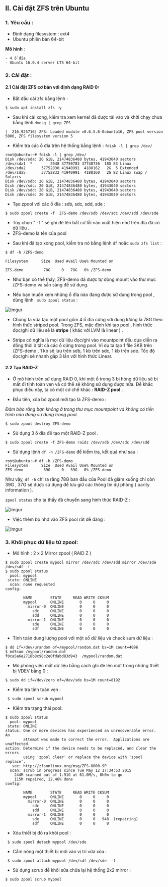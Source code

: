 ## II. Cài đặt ZFS trên Ubuntu

### 1. Yêu cầu :

- Định dạng filesystem : ext4
- Ubuntu phiên bản 64-bit

**Mô hình** :

	- 4 ổ đĩa
	- Ubuntu 16.0.4 server LTS 64-bit

### 2. Cài đặt :

#### 2.1 Cài đặt ZFS cơ bản với định dạng RAID 0:


- Bắt đầu cài zfs bằng lệnh :

`
$ sudo apt install zfs -y
`

- Sau khi cài xong, kiểm tra xem kernel đã được tải vào và khởi chạy chưa bằng lệnh  `dmesg | grep ZFS`

```
[  216.925716] ZFS: Loaded module v0.6.5.6-0ubuntu16, ZFS pool version 5000, ZFS filesystem version 5

```

- Kiểm tra các ổ đĩa trên hệ thống bằng lệnh : `fdisk -l | grep /dev/`

```
root@ubuntu:~# fdisk -l | grep /dev/
Disk /dev/sda: 20 GiB, 21474836480 bytes, 41943040 sectors
/dev/sda1  *        2048 37750783 37748736  18G 83 Linux
/dev/sda2       37752830 41940991  4188162   2G  5 Extended
/dev/sda5       37752832 41940991  4188160   2G 82 Linux swap / Solaris
Disk /dev/sdb: 20 GiB, 21474836480 bytes, 41943040 sectors
Disk /dev/sdc: 20 GiB, 21474836480 bytes, 41943040 sectors
Disk /dev/sdd: 20 GiB, 21474836480 bytes, 41943040 sectors
Disk /dev/sde: 20 GiB, 21474836480 bytes, 41943040 sectors

```

- Tạo zpool với các ổ đĩa : sdb, sdc, sdd, sde :

`
$ sudo zpool create -f  ZFS-demo /dev/sdb /dev/sdc /dev/sdd /dev/sde
`

+ Tùy chọn " -f " sẽ ghi đè lên bất cứ lỗi nào xuất hiện như trên đĩa đã có dữ liệu ..
+ ZFS-demo là tên của pool

- Sau khi đã tạo xong pool, kiểm tra nó bằng lệnh `df` hoặc `sudo zfs list` :


```
$ df -h /ZFS-demo

Filesystem      Size  Used Avail Use% Mounted on

ZFS-demo         78G     0   78G   0% /ZFS-demo
```

+ Như bạn có thể thấy, ZFS-demo đã được tự động mount vào thư mục /ZFS-demo và sẵn sàng để sử dụng.

- Nếu bạn muốn xem những ổ đĩa nào đang được sử dụng trong pool , dùng lệnh ` sudo zpool status` :

![Imgur](https://i.imgur.com/r2z9fWC.png)

- Chúng ta vừa tạo một pool gồm 4 ổ đĩa cứng với dung lượng là 78G theo hình thức striped pool. 
Trong ZFS, mặc định khi tạo pool , hình thức đọc/ghi dữ liệu sẽ là **stripe** ( khác với LVM là linear ) . 

+ Stripe có nghĩa là mọi dữ liệu đọc/ghi vào mountpoint đều dựa diễn ra đồng thời ở tất cả các ổ
cứng trong pool. Ví dụ ta tạo 1 file 3KB trên /ZFS-demo , 1 kb sẽ lưu trên sdb, 1 kb trên sdc, 1 kb trên sde.
Tốc độ đọc/ghi sẽ nhanh gấp 3 lần với hình thức Linear. 

#### 2.2 Tạo RAID-Z 

- Ở mô hình trên sử dụng RAID 0, khi một ổ trong 3 bị hỏng dữ liệu sẽ bị mất đi tính toàn vẹn và có thể sẽ không sử dụng
được nữa. Để khắc phục điều này, ta có một cơ chế khác : **RAID-Z pool** .

+ Đầu tiên, xóa bỏ zpool mới tạo là ZFS-demo :

*Đảm bảo rằng bạn không ở trong thư mục mountpoint và không có tiến trình nào đang sử dụng trong pool.*

`$ sudo zpool destroy ZFS-demo`

+  Sử dụng 3 ổ đĩa để tạo một RAID-Z pool .

`$ sudo zpool create -f ZFS-demo raidz /dev/sdb /dev/sdc /dev/sdd`

+ Sử dụng lệnh `df -h /ZFS-demo` để kiểm tra, kết quả như sau :

```
root@ubuntu:~# df -h /ZFS-demo
Filesystem      Size  Used Avail Use% Mounted on
ZFS-demo         39G     0   39G   0% /ZFS-demo
```
Như vậy, `df -h` chỉ ra rằng 78G ban đầu của Pool đã giảm xuống chỉ còn 39G , 37G sẽ được sử dụng để lưu giữ
các thông tin dự phòng ( parity information ).

`zpool status` cho ta thấy đã chuyển sang hình thức RAID-Z :

![Imgur](https://i.imgur.com/VcNrLp8.png)

- Việc thêm bộ nhớ vào ZFS pool rất dễ dàng : 

![Imgur](https://i.imgur.com/O0cQ3Ky.png)


### <a name="dr"> 3. Khôi phục dữ liệu từ zpool:
	
- Mô hình : 2 x 2 Mirror zpool ( RAID Z )

```
$ sudo zpool create mypool mirror /dev/sdc /dev/sdd mirror /dev/sde /dev/sdf -f
$ sudo zpool status
  pool: mypool
 state: ONLINE
  scan: none requested
config:

        NAME        STATE     READ WRITE CKSUM
        mypool      ONLINE       0     0     0
          mirror-0  ONLINE       0     0     0
            sdc     ONLINE       0     0     0
            sdd     ONLINE       0     0     0
          mirror-1  ONLINE       0     0     0
            sde     ONLINE       0     0     0
            sdf     ONLINE       0     0     0
```

- Tính toán dung lượng pool với một số dữ liệu và check sum dữ liệu :

```
$ dd if=/dev/urandom of=/mypool/random.dat bs=1M count=4096
$ md5sum /mypool/random.dat
f0ca5a6e2718b8c98c2e0fdabd83d943  /mypool/random.dat
```
- Mô phỏng việc mất dữ liệu bằng cách ghi đè lên một trong những thiết bị VDEV bằng 0 :

`$ sudo dd if=/dev/zero of=/dev/sde bs=1M count=8192`

- Kiểm tra tính toàn vẹn :

` $ sudo zpool scrub mypool`

- Kiểm tra trạng thái pool:

```
$ sudo zpool status
  pool: mypool
 state: ONLINE
status: One or more devices has experienced an unrecoverable error.  An
        attempt was made to correct the error.  Applications are unaffected.
action: Determine if the device needs to be replaced, and clear the errors
        using 'zpool clear' or replace the device with 'zpool replace'.
   see: http://zfsonlinux.org/msg/ZFS-8000-9P
  scan: scrub in progress since Tue May 12 17:34:53 2015
    244M scanned out of 1.91G at 61.0M/s, 0h0m to go
    115M repaired, 12.46% done
config:

        NAME        STATE     READ WRITE CKSUM
        mypool      ONLINE       0     0     0
          mirror-0  ONLINE       0     0     0
            sdc     ONLINE       0     0     0
            sdd     ONLINE       0     0     0
          mirror-1  ONLINE       0     0     0
            sde     ONLINE       0     0   948  (repairing)
            sdf     ONLINE       0     0     0
```

- Xóa thiết bị đó ra khỏi pool :

` $ sudo zpool detach mypool /dev/sde`

- Cắm nóng một thiết bị mới vào vị trí vừa xóa :

` $ sudo zpool attach mypool /dev/sdf /dev/sde  -f`

- Sử dụng scrub để khôi sửa chữa lại hệ thống 2x2 mirror :

`$ sudo zpool scrub mypool`

